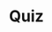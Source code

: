 ---
title: "Quiz"
passing_percentage: 70
layout: "test"
type: "test"
questions:
  - id: "q1"
    text: "What is the purpose of an AuthorizationPolicy with an empty spec in Istio?"
    type: "single-answer"
    marks: 2
    options:
      - id: "a"
        text: "To allow all traffic to all services"
      - id: "b"
        text: "To deny all traffic in the namespace"
        is_correct: true
      - id: "c"
        text: "To enable mutual TLS automatically"
      - id: "d"
        text: "To configure default security policies"
  - id: "q2"
    text: "Which Istio security features help secure microservices?"
    type: "multiple-answers"
    marks: 2
    options:
      - id: "a"
        text: "AuthorizationPolicy for access control"
        is_correct: true
      - id: "b"
        text: "RequestAuthentication for identity verification"
        is_correct: true
      - id: "c"
        text: "PeerAuthentication for mutual TLS"
        is_correct: true
  - id: "q3"
    text: "What is the mTLS mode that enforces strict mutual TLS for all communications?" 
    type: "short_answer" 
    marks: 2
    correct_answer: "STRICT" 
---